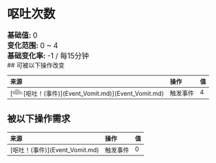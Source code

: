 # 呕吐次数  
  
<div style="font-size:1.2em"><b>基础值: </b> 0 </div>  
<div style="font-size:1.2em"><b>变化范围: </b> 0 ~ 4 </div>  
<div style="font-size:1.2em"><b>基础变化率: </b> -1 / 每15分钟 </div>  
## 可被以下操作改变  
<style>
        .table7002 th,td{
            text-align:left;
            vertical-align:top;
        }
        </style><table class="table table-bordered table7002" data-toggle="table"  ><thead style=""><tr ><th  style=""  >来源</th><th  style=""  >操作</th><th  style=""  data-sortable="true"  >值</th></tr></thead><tr ><td  style=""  >[<div style="width:25px;display:inline-block;text-align:center"><img decoding="async" src="../wiki/Sprite/AloeGel.png" href="a.md" style="max-width:25px;max-height:25px;"></div>[呕吐！(事件)](Event_Vomit.md)](Event_Vomit.md)</td><td  style=""  >触发事件</td><td  style=""  >4</td></tr></tbody></table>  
  
## 被以下操作需求  
<style>
        .table5622 th,td{
            text-align:left;
            vertical-align:top;
        }
        </style><table class="table table-bordered table5622" data-toggle="table"  ><thead style=""><tr ><th  style=""  >来源</th><th  style=""  >操作</th><th  style=""  data-sortable="true"  >值</th></tr></thead><tr ><td  style=""  >[呕吐！(事件)](Event_Vomit.md)</td><td  style=""  >触发事件</td><td  style=""  >0</td></tr></tbody></table>  
  


<script>document.title="呕吐次数 - 卡牌生存百科 Card Survival Wiki";</script>